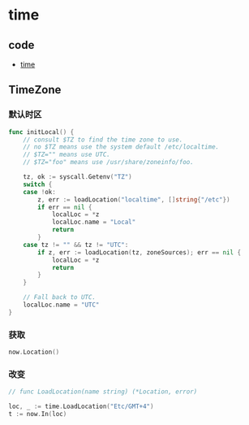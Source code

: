 # time

## code

- [time](../script/go/package/time_test.go)

## TimeZone

### 默认时区

```go
func initLocal() {
	// consult $TZ to find the time zone to use.
	// no $TZ means use the system default /etc/localtime.
	// $TZ="" means use UTC.
	// $TZ="foo" means use /usr/share/zoneinfo/foo.

	tz, ok := syscall.Getenv("TZ")
	switch {
	case !ok:
		z, err := loadLocation("localtime", []string{"/etc"})
		if err == nil {
			localLoc = *z
			localLoc.name = "Local"
			return
		}
	case tz != "" && tz != "UTC":
		if z, err := loadLocation(tz, zoneSources); err == nil {
			localLoc = *z
			return
		}
	}

	// Fall back to UTC.
	localLoc.name = "UTC"
}

```

### 获取

```go
now.Location()
```

### 改变

```go
// func LoadLocation(name string) (*Location, error)

loc, _ := time.LoadLocation("Etc/GMT+4")
t := now.In(loc)
```